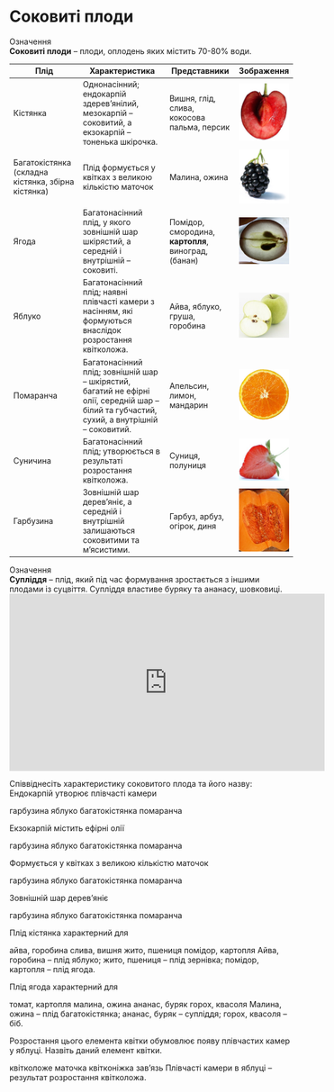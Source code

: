 # Соковиті плоди

<div class="eoz-wrap">
<span class="eoz">Означення</span>
<div class="eoz-text">
<b>Соковиті плоди</b> – плоди, оплодень яких містить 70-80% води.
</div>
</div>

<table>
<thead>
<tr>
<th>Плід</td>
<th>Характеристика</th>
<th>Представники</th>
<th>Зображення</th>
</tr>
</thead>
<tbody>
<td>Кістянка</td>
<td>Однонасінний; ендокарпій здерев’янілий, мезокарпій – соковитий, а екзокарпій  – тоненька шкірочка.</td>
<td>Вишня, глід, слива, кокосова пальма, персик</td>
<td ><img src="pic1-2.jpg" width="105px"></td>	
</tr>
<tr>
<td>Багатокістянка (складна кістянка, збірна кістянка)</td>
<td>Плід формується у квітках з великою кількістю маточок</td> <td>Малина, ожина</td>
<td><img src="pic2-2.jpg" width="105px"></td>
</tr>
<tr>
<td>Ягода</td>
<td>Багатонасінний плід, у якого зовнішній шар шкірястий, а середній і внутрішній – соковиті.</td>
<td>Помідор, смородина, <b>картопля</b>, виноград, (банан)</td>
<td><img src="pic3-2.jpg" width="105px"></td>
</tr>
<tr>
<td>Яблуко</td>
<td>Багатонасінний плід; наявні плівчасті камери з насінням, які формуються внаслідок розростання квітколожа.</td>
<td>Айва, яблуко, груша, горобина</td>
<td><img src="pic4_new-2.jpg" width="105px"></td>
</tr>
<tr><td>Помаранча</td>
<td>Багатонасінний плід; зовнішній шар – шкірястий, багатий не ефірні олії, середній шар – білий та губчастий, сухий, а внутрішній – соковитий.</td>
<td>Апельсин, лимон, мандарин</td> 
<td><img src="pic5-2.jpg" width="105px"></td>
</tr>
<tr>
<td>Суничина</td>
<td>Багатонасінний плід; утворюється в результаті розростання квітколожа.</td>
<td>Суниця, полуниця</td>
<td><img src="pic6-2.jpg" width="105px"></td>
</tr>
<tr>
<td>Гарбузина</td>
<td>Зовнішній шар дерев’яніє, а середній і внутрішній залишаються соковитими та м’ясистими.</td>
<td>Гарбуз, арбуз, огірок, диня</td> 
<td><img src="pic7-2.jpg" width="105px"></td>
</tr>
</tbody>
</table>


<div class="eoz-wrap">
<span class="eoz">Означення</span>
<div class="eoz-text">
<b>Супліддя</b> – плід, який під час формування зростається з іншими плодами із суцвіття. Супліддя властиве буряку та ананасу, шовковиці.
</div>
</div>


<div class="fluidMedia">
<iframe align="center" width="560" height="315" src="https://www.youtube.com/embed/ktaC1B6ehyU" frameborder="0" allowfullscreen></iframe>
</div>
<div class="popup">
</div>


<quiz>
<question>
<p>Співвіднесіть характеристику соковитого плода та його назву:<br>
Ендокарпій утворює плівчасті камери</p>
<answer>гарбузина</answer>
<answer correct>яблуко</answer>
<answer>багатокістянка</answer>
<answer>помаранча</answer>
</question>
<question>
<p>Екзокарпій містить ефірні олії</p>
<answer>гарбузина</answer>
<answer>яблуко</answer>
<answer>багатокістянка</answer>
<answer correct>помаранча</answer>
</question>
<question>
<p>Формується у квітках з великою кількістю маточок</p>
<answer>гарбузина</answer>
<answer>яблуко</answer>
<answer correct>багатокістянка</answer>
<answer>помаранча</answer>
</question>
<question>
<p>Зовнішній шар дерев’яніє</p>
<answer correct>гарбузина</answer>
<answer>яблуко</answer>
<answer>багатокістянка</answer>
<answer>помаранча</answer>
</question>
<question>
<p>Плід кістянка характерний для</p>
<answer>айва, горобина</answer>
<answer correct>слива, вишня</answer>
<answer>жито, пшениця</answer>
<answer>помідор, картопля</answer>
<explanation>
Айва, горобина – плід яблуко; жито, пшениця – плід зернівка; помідор, картопля – плід ягода.
</explanation>
</question>
<question>
<p>Плід ягода характерний для</p>
<answer correct>томат, картопля</answer> 
<answer>малина, ожина</answer> 
<answer>ананас, буряк</answer> 
<answer>горох, квасоля</answer> 
<explanation>
Малина, ожина – плід багатокістянка; ананас, буряк – супліддя; горох, квасоля – біб.
</explanation>
</question>
<question>
<p>Розростання цього елемента квітки обумовлює появу плівчастих камер у яблуці. Назвіть даний елемент квітки.</p>
<answer correct>квітколоже</answer>
<answer>маточка</answer>
<answer>квітконіжка</answer>
<answer>зав’язь</answer>
<explanation>
Плівчасті камери в яблуці – результат розростання квітколожа.
</explanation>
</question>
</quiz>